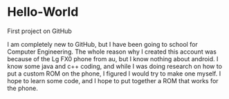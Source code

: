 # Hello-World
First project on GitHub

I am completely new to GitHub, but I have been going to school for Computer Engineering.
The whole reason why I created this account was because of the Lg FX0 phone from au,
but I know nothing about android. I know some java and c++ coding,
and while I was doing research on how to put a custom ROM on the phone,
I figured I would try to make one myself. I hope to learn some code,
and I hope to put together a ROM that works for the phone.
